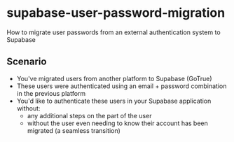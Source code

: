 # supabase-user-password-migration
How to migrate user passwords from an external authentication system to Supabase

## Scenario
- You've migrated users from another platform to Supabase (GoTrue)
- These users were authenticated using an email + password combination in the previous platform
- You'd like to authenticate these users in your Supabase application without:
  - any additional steps on the part of the user
  - without the user even needing to know their account has been migrated (a seamless transition)
  
